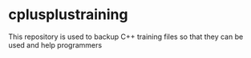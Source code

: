 # cplusplustraining
This repository is used to backup C++ training files so that they can be used and help programmers
